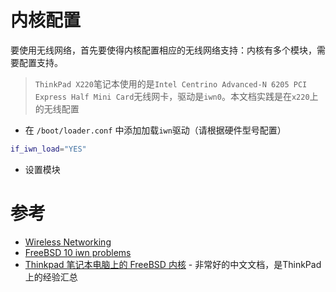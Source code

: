 # 内核配置

要使用无线网络，首先要使得内核配置相应的无线网络支持：内核有多个模块，需要配置支持。

> `ThinkPad X220`笔记本使用的是`Intel Centrino Advanced-N 6205 PCI Express Half Mini Card`无线网卡，驱动是`iwn0`。本文档实践是在`x220`上的无线配置

* 在 `/boot/loader.conf` 中添加加载`iwn`驱动（请根据硬件型号配置）

```bash
if_iwn_load="YES"
```

* 设置模块

# 参考

* [Wireless Networking](https://www.freebsd.org/doc/handbook/network-wireless.html)
* [FreeBSD 10 iwn problems](http://www.daemonology.net/blog/2015-01-13-freebsd-10-iwn-problems.html)
* [Thinkpad 笔记本电脑上的 FreeBSD 内核](https://wiki.freebsdchina.org/doc/k/kernel) - 非常好的中文文档，是ThinkPad上的经验汇总